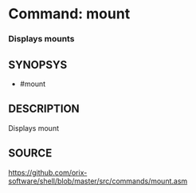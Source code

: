 # Command: mount

### Displays mounts

## SYNOPSYS
+ #mount

## DESCRIPTION
Displays mount

## SOURCE
https://github.com/orix-software/shell/blob/master/src/commands/mount.asm

